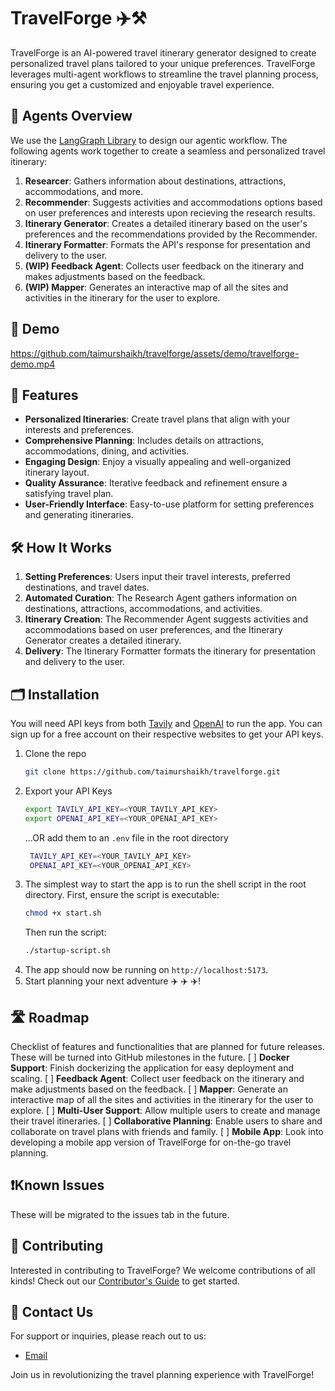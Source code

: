 # TravelForge ✈️⚒️

TravelForge is an AI-powered travel itinerary generator designed to create personalized travel plans tailored to your unique preferences. TravelForge leverages multi-agent workflows to streamline the travel planning process, ensuring you get a customized and enjoyable travel experience.

## 🤖 Agents Overview

We use the [LangGraph Library](https://github.com/langchain-ai/langgraph) to design our agentic workflow. The following agents work together to create a seamless and personalized travel itinerary:

1. **Researcer**: Gathers information about destinations, attractions, accommodations, and more.
2. **Recommender**: Suggests activities and accommodations options based on user preferences and interests upon recieving the research results.
3. **Itinerary Generator**: Creates a detailed itinerary based on the user's preferences and the recommendations provided by the Recommender.
4. **Itinerary Formatter**: Formats the API's response for presentation and delivery to the user.
5. **(WIP) Feedback Agent**: Collects user feedback on the itinerary and makes adjustments based on the feedback.
6. **(WIP) Mapper**: Generates an interactive map of all the sites and activities in the itinerary for the user to explore.

## 🎥 Demo

https://github.com/taimurshaikh/travelforge/assets/demo/travelforge-demo.mp4

## 🌟 Features

- **Personalized Itineraries**: Create travel plans that align with your interests and preferences.
- **Comprehensive Planning**: Includes details on attractions, accommodations, dining, and activities.
- **Engaging Design**: Enjoy a visually appealing and well-organized itinerary layout.
- **Quality Assurance**: Iterative feedback and refinement ensure a satisfying travel plan.
- **User-Friendly Interface**: Easy-to-use platform for setting preferences and generating itineraries.

## 🛠️ How It Works

1. **Setting Preferences**: Users input their travel interests, preferred destinations, and travel dates.
2. **Automated Curation**: The Research Agent gathers information on destinations, attractions, accommodations, and activities.
3. **Itinerary Creation**: The Recommender Agent suggests activities and accommodations based on user preferences, and the Itinerary Generator creates a detailed itinerary.
4. **Delivery**: The Itinerary Formatter formats the itinerary for presentation and delivery to the user.

## 🗂️ Installation

You will need API keys from both [Tavily](https://tavily.com) and [OpenAI](https://openai.com) to run the app. You can sign up for a free account on their respective websites to get your API keys.

1. Clone the repo
   ```sh
   git clone https://github.com/taimurshaikh/travelforge.git
   ```
2. Export your API Keys
   ```sh
   export TAVILY_API_KEY=<YOUR_TAVILY_API_KEY>
   export OPENAI_API_KEY=<YOUR_OPENAI_API_KEY>
   ```
   ...OR add them to an `.env` file in the root directory
   ```sh
    TAVILY_API_KEY=<YOUR_TAVILY_API_KEY>
    OPENAI_API_KEY=<YOUR_OPENAI_API_KEY>
   ```
3. The simplest way to start the app is to run the shell script in the root directory. First, ensure the script is executable:
   ```sh
   chmod +x start.sh
   ```
   Then run the script:
   ```sh
   ./startup-script.sh
   ```
4. The app should now be running on `http://localhost:5173`.
5. Start planning your next adventure ✈️ ✈️ ✈️!

## 🛣️ Roadmap

Checklist of features and functionalities that are planned for future releases. These will be turned into GitHub milestones in the future.
[ ] **Docker Support**: Finish dockerizing the application for easy deployment and scaling.
[ ] **Feedback Agent**: Collect user feedback on the itinerary and make adjustments based on the feedback.
[ ] **Mapper**: Generate an interactive map of all the sites and activities in the itinerary for the user to explore.
[ ] **Multi-User Support**: Allow multiple users to create and manage their travel itineraries.
[ ] **Collaborative Planning**: Enable users to share and collaborate on travel plans with friends and family.
[ ] **Mobile App**: Look into developing a mobile app version of TravelForge for on-the-go travel planning.

## ❗Known Issues

These will be migrated to the issues tab in the future.

## 🤝 Contributing

Interested in contributing to TravelForge? We welcome contributions of all kinds! Check out our [Contributor's Guide](CONTRIBUTING.md) to get started.

## 📩 Contact Us

For support or inquiries, please reach out to us:

- [Email](mailto:taimurshaikh@example.com)

Join us in revolutionizing the travel planning experience with TravelForge!
